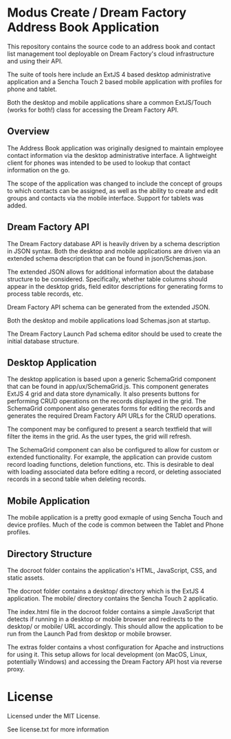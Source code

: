 # Modus Create / Dream Factory Address Book Application

This repository contains the source code to an address book and contact list management tool
deployable on Dream Factory's cloud infrastructure and using their API.

The suite of tools here include an ExtJS 4 based desktop administrative application and a Sencha Touch 2 based
mobile application with profiles for phone and tablet.

Both the desktop and mobile applications share a common ExtJS/Touch (works for both!) class for accessing the
Dream Factory API.

## Overview

The Address Book application was originally designed to maintain employee contact information via the desktop
 administrative interface.  A lightweight client for phones was intended to be used to lookup that contact
 information on the go.

The scope of the application was changed to include the concept of groups to which contacts can be assigned,
as well as the ability to create and edit groups and contacts via the mobile interface.  Support for tablets
was added.

## Dream Factory API

The Dream Factory database API is heavily driven by a schema description in JSON syntax.  Both the desktop
  and mobile applications are driven via an extended schema description that can be found in json/Schemas.json.

The extended JSON allows for additional information about the database structure to be considered.  Specifically,
 whether table columns should appear in the desktop grids, field editor descriptions for generating forms to
 process table records, etc.

Dream Factory API schema can be generated from the extended JSON.

Both the desktop and mobile applications load Schemas.json at startup.

The Dream Factory Launch Pad schema editor should be used to create the initial database structure.

## Desktop Application

The desktop application is based upon a generic SchemaGrid component that can be found in app/ux/SchemaGrid.js.
This component generates ExtJS 4 grid and data store dynamically.  It also presents buttons for performing
CRUD operations on the records displayed in the grid.  The SchemaGrid component also generates forms for editing
the records and generates the required Dream Factory API URLs for the CRUD operations.

The component may be configured to present a search textfield that will filter the items in the grid.  As the
user types, the grid will refresh.

The SchemaGrid component can also be configured to allow for custom or extended functionality.  For example,
the application can provide custom record loading functions, deletion functions, etc.  This is desirable to
deal with loading associated data before editing a record, or deleting associated records in a second table
when deleting records.

## Mobile Application

The mobile application is a pretty good exmaple of using Sencha Touch and device profiles.  Much of the code
is common between the Tablet and Phone profiles.

## Directory Structure

The docroot folder contains the application's HTML, JavaScript, CSS, and static assets.

The docroot folder contains a desktop/ directory which is the ExtJS 4 application.  The mobile/ directory
 contains the Sencha Touch 2 applicatio.

The index.html file in the docroot folder contains a simple JavaScript that detects if running in a desktop or
mobile browser and redirects to the desktop/ or mobile/ URL accordingly.  This should allow the application to be
run from the Launch Pad from desktop or mobile browser.

The extras folder contains a vhost configuration for Apache and instructions for using it.  This setup allows
for local development (on MacOS, Linux, potentially Windows) and accessing the Dream Factory API host via
reverse proxy.


# License

Licensed under the MIT License.

See license.txt for more information